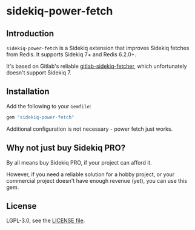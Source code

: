 sidekiq-power-fetch
===================

## Introduction

`sidekiq-power-fetch` is a Sidekiq extension that improves Sidekiq fetches from
Redis. It supports Sidekiq 7+ and Redis 6.2.0+.

It's based on Gitlab's reliable
[gitlab-sidekiq-fetcher](https://rubygems.org/gems/gitlab-sidekiq-fetcher),
which unfortunately doesn't support Sidekiq 7.

## Installation

Add the following to your `Gemfile`:

```ruby
gem "sidekiq-power-fetch"
```

Additional configuration is not necessary - power fetch just works.

## Why not just buy Sidekiq PRO?

By all means buy Sidekiq PRO, if your project can afford it.

However, if you need a reliable solution for a hobby project, or your
commercial project doesn't have enough revenue (yet), you can use this gem.

## License

LGPL-3.0, see the [LICENSE file](LICENSE).
